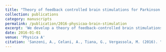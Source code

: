 ```yaml
---
title: "Theory of feedback controlled brain stimulations for Parkinson’s disease"
collection: publications
category: manuscripts
permalink: /publication/2016-physicaa-brain-stimulation
excerpt: 'We develop a theory of feedback-controlled brain stimulations for Parkinson’s disease.'
date: 2016-01-01
venue: 'Physica A'
citation: 'Sanzeni, A., Celani, A., Tiana, G., Vergassola, M. (2016). "Theory of feedback controlled brain stimulations for Parkinson’s disease." <i>Physica A</i> 441: 121–130.'
---
```


